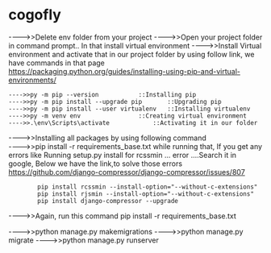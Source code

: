 # cogofly

---->>Delete env folder from your project
---->>Open your project folder in command prompt.. In that install virtual environment
---->>Install Virtual environment and activate that in our project folder by using follow link, we have commands in that page
		https://packaging.python.org/guides/installing-using-pip-and-virtual-environments/

	---->>py -m pip --version			::Installing pip
	---->>py -m pip install --upgrade pip	   	::Upgrading pip
	---->>py -m pip install --user virtualenv	::Installing virtualenv
	---->>py -m venv env				::Creating virtual environment
	---->>.\env\Scripts\activate			::Activating it in our folder

---->>Installing all packages by using following command	
		---->>pip install -r requirements_base.txt
				while running that, If you get any errors like
					Running setup.py install for rcssmin ... error   ....Search it in google,
		Below we have the link,to solve those errors		
			https://github.com/django-compressor/django-compressor/issues/807

			pip install rcssmin --install-option="--without-c-extensions"
			pip install rjsmin --install-option="--without-c-extensions"
			pip install django-compressor --upgrade

---->>Again, run this command
		pip install -r requirements_base.txt

---->>python manage.py makemigrations
---->>python manage.py migrate
---->>python manage.py runserver

